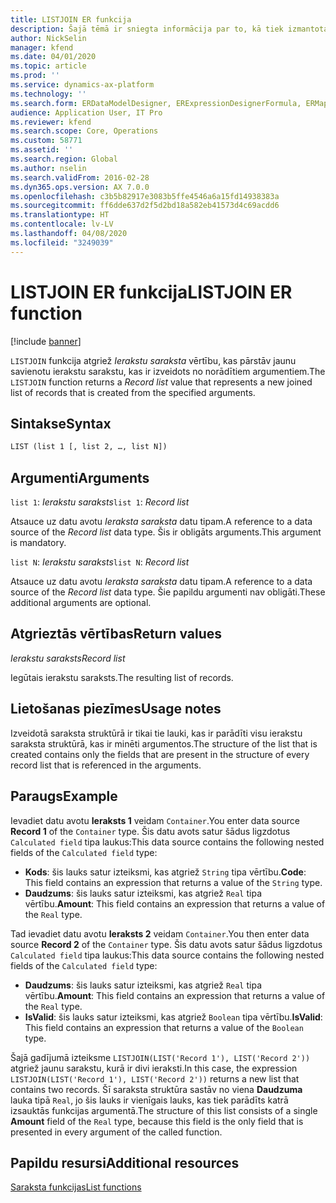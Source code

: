 ```yaml
---
title: LISTJOIN ER funkcija
description: Šajā tēmā ir sniegta informācija par to, kā tiek izmantota LISTJOIN elektroniskā pārskata (ER) funkcija.
author: NickSelin
manager: kfend
ms.date: 04/01/2020
ms.topic: article
ms.prod: ''
ms.service: dynamics-ax-platform
ms.technology: ''
ms.search.form: ERDataModelDesigner, ERExpressionDesignerFormula, ERMappedFormatDesigner, ERModelMappingDesigner
audience: Application User, IT Pro
ms.reviewer: kfend
ms.search.scope: Core, Operations
ms.custom: 58771
ms.assetid: ''
ms.search.region: Global
ms.author: nselin
ms.search.validFrom: 2016-02-28
ms.dyn365.ops.version: AX 7.0.0
ms.openlocfilehash: c3b5b82917e3083b5ffe4546a6a15fd14938383a
ms.sourcegitcommit: ff6dde637d2f5d2bd18a582eb41573d4c69acdd6
ms.translationtype: HT
ms.contentlocale: lv-LV
ms.lasthandoff: 04/08/2020
ms.locfileid: "3249039"
---
```

# <a name=""></a><span data-ttu-id="6bda0-103"><a name="LISTJOIN">LISTJOIN ER funkcija</a></span><span class="sxs-lookup"><span data-stu-id="6bda0-103"><a name="LISTJOIN">LISTJOIN ER function</a></span></span>

[!include [banner](../includes/banner.md)]

<span data-ttu-id="6bda0-104">`LISTJOIN` funkcija atgriež *Ierakstu saraksta* vērtību, kas pārstāv jaunu savienotu ierakstu sarakstu, kas ir izveidots no norādītiem argumentiem.</span><span class="sxs-lookup"><span data-stu-id="6bda0-104">The `LISTJOIN` function returns a *Record list* value that represents a new joined list of records that is created from the specified arguments.</span></span>

## <a name="syntax"></a><span data-ttu-id="6bda0-105">Sintakse</span><span class="sxs-lookup"><span data-stu-id="6bda0-105">Syntax</span></span>

```vb
LIST (list 1 [, list 2, …, list N])
```

## <a name="arguments"></a><span data-ttu-id="6bda0-106">Argumenti</span><span class="sxs-lookup"><span data-stu-id="6bda0-106">Arguments</span></span>

<span data-ttu-id="6bda0-107">`list 1`: *Ierakstu saraksts*</span><span class="sxs-lookup"><span data-stu-id="6bda0-107">`list 1`: *Record list*</span></span>

<span data-ttu-id="6bda0-108">Atsauce uz datu avotu *Ieraksta saraksta* datu tipam.</span><span class="sxs-lookup"><span data-stu-id="6bda0-108">A reference to a data source of the *Record list* data type.</span></span> <span data-ttu-id="6bda0-109">Šis ir obligāts arguments.</span><span class="sxs-lookup"><span data-stu-id="6bda0-109">This argument is mandatory.</span></span>

<span data-ttu-id="6bda0-110">`list N`: *Ierakstu saraksts*</span><span class="sxs-lookup"><span data-stu-id="6bda0-110">`list N`: *Record list*</span></span>

<span data-ttu-id="6bda0-111">Atsauce uz datu avotu *Ieraksta saraksta* datu tipam.</span><span class="sxs-lookup"><span data-stu-id="6bda0-111">A reference to a data source of the *Record list* data type.</span></span> <span data-ttu-id="6bda0-112">Šie papildu argumenti nav obligāti.</span><span class="sxs-lookup"><span data-stu-id="6bda0-112">These additional arguments are optional.</span></span>

## <a name="return-values"></a><span data-ttu-id="6bda0-113">Atgrieztās vērtības</span><span class="sxs-lookup"><span data-stu-id="6bda0-113">Return values</span></span>

<span data-ttu-id="6bda0-114">*Ierakstu saraksts*</span><span class="sxs-lookup"><span data-stu-id="6bda0-114">*Record list*</span></span>

<span data-ttu-id="6bda0-115">Iegūtais ierakstu saraksts.</span><span class="sxs-lookup"><span data-stu-id="6bda0-115">The resulting list of records.</span></span>

## <a name="usage-notes"></a><span data-ttu-id="6bda0-116">Lietošanas piezīmes</span><span class="sxs-lookup"><span data-stu-id="6bda0-116">Usage notes</span></span>

<span data-ttu-id="6bda0-117">Izveidotā saraksta struktūrā ir tikai tie lauki, kas ir parādīti visu ierakstu saraksta struktūrā, kas ir minēti argumentos.</span><span class="sxs-lookup"><span data-stu-id="6bda0-117">The structure of the list that is created contains only the fields that are present in the structure of every record list that is referenced in the arguments.</span></span>

## <a name="example"></a><span data-ttu-id="6bda0-118">Paraugs</span><span class="sxs-lookup"><span data-stu-id="6bda0-118">Example</span></span>

<span data-ttu-id="6bda0-119">Ievadiet datu avotu **Ieraksts 1** veidam `Container`.</span><span class="sxs-lookup"><span data-stu-id="6bda0-119">You enter data source **Record 1** of the `Container` type.</span></span> <span data-ttu-id="6bda0-120">Šis datu avots satur šādus ligzdotus `Calculated field` tipa laukus:</span><span class="sxs-lookup"><span data-stu-id="6bda0-120">This data source contains the following nested fields of the `Calculated field` type:</span></span>

- <span data-ttu-id="6bda0-121">**Kods**: šis lauks satur izteiksmi, kas atgriež `String` tipa vērtību.</span><span class="sxs-lookup"><span data-stu-id="6bda0-121">**Code**: This field contains an expression that returns a value of the `String` type.</span></span>
- <span data-ttu-id="6bda0-122">**Daudzums**: šis lauks satur izteiksmi, kas atgriež `Real` tipa vērtību.</span><span class="sxs-lookup"><span data-stu-id="6bda0-122">**Amount**: This field contains an expression that returns a value of the `Real` type.</span></span>

<span data-ttu-id="6bda0-123">Tad ievadiet datu avotu **Ieraksts 2** veidam `Container`.</span><span class="sxs-lookup"><span data-stu-id="6bda0-123">You then enter data source **Record 2** of the `Container` type.</span></span> <span data-ttu-id="6bda0-124">Šis datu avots satur šādus ligzdotus `Calculated field` tipa laukus:</span><span class="sxs-lookup"><span data-stu-id="6bda0-124">This data source contains the following nested fields of the `Calculated field` type:</span></span>

- <span data-ttu-id="6bda0-125">**Daudzums**: šis lauks satur izteiksmi, kas atgriež `Real` tipa vērtību.</span><span class="sxs-lookup"><span data-stu-id="6bda0-125">**Amount**: This field contains an expression that returns a value of the `Real` type.</span></span>
- <span data-ttu-id="6bda0-126">**IsValid**: šis lauks satur izteiksmi, kas atgriež `Boolean` tipa vērtību.</span><span class="sxs-lookup"><span data-stu-id="6bda0-126">**IsValid**: This field contains an expression that returns a value of the `Boolean` type.</span></span>

<span data-ttu-id="6bda0-127">Šajā gadījumā izteiksme `LISTJOIN(LIST('Record 1'), LIST('Record 2'))` atgriež jaunu sarakstu, kurā ir divi ieraksti.</span><span class="sxs-lookup"><span data-stu-id="6bda0-127">In this case, the expression `LISTJOIN(LIST('Record 1'), LIST('Record 2'))` returns a new list that contains two records.</span></span> <span data-ttu-id="6bda0-128">Šī saraksta struktūra sastāv no viena **Daudzuma** lauka tipā `Real`, jo šis lauks ir vienīgais lauks, kas tiek parādīts katrā izsauktās funkcijas argumentā.</span><span class="sxs-lookup"><span data-stu-id="6bda0-128">The structure of this list consists of a single **Amount** field of the `Real` type, because this field is the only field that is presented in every argument of the called function.</span></span>

## <a name="additional-resources"></a><span data-ttu-id="6bda0-129">Papildu resursi</span><span class="sxs-lookup"><span data-stu-id="6bda0-129">Additional resources</span></span>

[<span data-ttu-id="6bda0-130">Saraksta funkcijas</span><span class="sxs-lookup"><span data-stu-id="6bda0-130">List functions</span></span>](er-functions-category-list.md)
